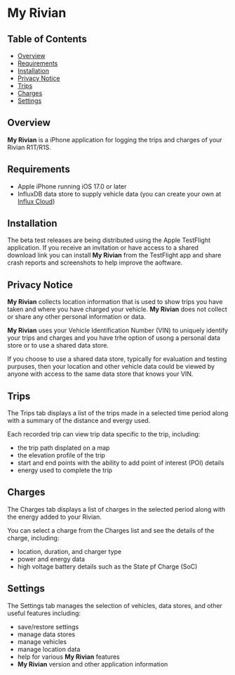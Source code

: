 # My Rivian

## Table of Contents
- [Overview](#overview)
- [Requirements](#requirements)
- [Installation](#installation)
- [Privacy Notice](#privacy)
- [Trips](#trips)
- [Charges](#charges)
- [Settings](#settings)

<a id='overview'></a>
## Overview
**My Rivian** is a iPhone application for logging the trips and charges of your Rivian R1T/R1S.

<a id='requirements'></a>
## Requirements
- Apple iPhone running iOS 17.0 or later
- InfluxDB data store to supply vehicle data (you can create your own at [Influx Cloud](https://cloud2.influxdata.com/signup))

<a id='installation'></a>
## Installation
The beta test releases are being distributed using the Apple TestFlight application.  If you receive an invitation or have access to a shared download link you can install **My Rivian** from the TestFlight app and share crash reports and screenshots to help improve the aoftware.

<a id='privacy'></a>
## Privacy Notice
**My Rivian** collects location information that is used to show trips you have taken and where you have charged your vehicle.  **My Rivian** does not collect or share any other personal information or data.

**My Rivian** uses your Vehicle Identification Number (VIN) to uniquely identify your trips and charges and you have trhe option of usong a personal data store or to use a shared data store.

If you choose to use a shared data store, typically for evaluation and testing purpuses, then your location and other vehicle data could be viewed by anyone with access to the same data store that knows your VIN.

<a id='trips'></a>
## Trips
The Trips tab displays a list of the trips made in a selected time period along with a summary of the distance and evergy used.

Each recorded trip can view trip data specific to the trip, including:
- the trip path displated on a map
- the elevation profile of the trip
- start and end points with the ability to add point of interest (POI) details
- energy used to complete the trip

<a id='charges'></a>
## Charges
The Charges tab displays a list of charges in the selected period along with the energy added to your Rivian.

You can select a charge from the Charges list and see the details of the charge, including:
- location, duration, and charger type
- power and energy data
- high voltage battery details such as the State pf Charge (SoC)

<a id='settings'></a>
## Settings
The Settings tab manages the selection of vehicles, data stores, and other useful features including:
- save/restore settings
- manage data stores
- manage vehicles
- manage location data
- help for various **My Rivian** features
- **My Rivian** version and other application information
